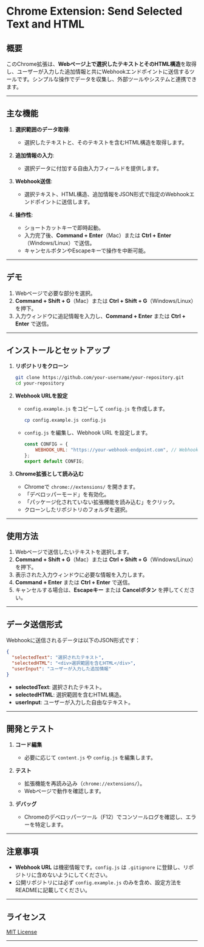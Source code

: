 # Chrome Extension: Send Selected Text and HTML

## 概要

このChrome拡張は、**Webページ上で選択したテキストとそのHTML構造**を取得し、ユーザーが入力した追加情報と共にWebhookエンドポイントに送信するツールです。シンプルな操作でデータを収集し、外部ツールやシステムと連携できます。

---

## 主な機能

1. **選択範囲のデータ取得**:
   - 選択したテキストと、そのテキストを含むHTML構造を取得します。

2. **追加情報の入力**:
   - 選択データに付加する自由入力フィールドを提供します。

3. **Webhook送信**:
   - 選択テキスト、HTML構造、追加情報をJSON形式で指定のWebhookエンドポイントに送信します。

4. **操作性**:
   - ショートカットキーで即時起動。
   - 入力完了後、**Command + Enter**（Mac）または **Ctrl + Enter**（Windows/Linux）で送信。
   - キャンセルボタンやEscapeキーで操作を中断可能。

---

## デモ

1. Webページで必要な部分を選択。
2. **Command + Shift + G**（Mac）または **Ctrl + Shift + G**（Windows/Linux）を押下。
3. 入力ウィンドウに追記情報を入力し、**Command + Enter** または **Ctrl + Enter** で送信。

---

## インストールとセットアップ

1. **リポジトリをクローン**
   ```bash
   git clone https://github.com/your-username/your-repository.git
   cd your-repository
   ```

2. **Webhook URLを設定**
   - `config.example.js` をコピーして `config.js` を作成します。
     ```bash
     cp config.example.js config.js
     ```
   - `config.js` を編集し、Webhook URL を設定します。
     ```javascript
     const CONFIG = {
         WEBHOOK_URL: "https://your-webhook-endpoint.com", // Webhook URL を設定
     };
     export default CONFIG;
     ```

3. **Chrome拡張として読み込む**
   - Chromeで `chrome://extensions/` を開きます。
   - 「デベロッパーモード」を有効化。
   - 「パッケージ化されていない拡張機能を読み込む」をクリック。
   - クローンしたリポジトリのフォルダを選択。

---

## 使用方法

1. Webページで送信したいテキストを選択します。
2. **Command + Shift + G**（Mac）または **Ctrl + Shift + G**（Windows/Linux）を押下。
3. 表示された入力ウィンドウに必要な情報を入力します。
4. **Command + Enter** または **Ctrl + Enter** で送信。
5. キャンセルする場合は、**Escapeキー** または **Cancelボタン** を押してください。

---

## データ送信形式

Webhookに送信されるデータは以下のJSON形式です：

```json
{
  "selectedText": "選択されたテキスト",
  "selectedHTML": "<div>選択範囲を含むHTML</div>",
  "userInput": "ユーザーが入力した追加情報"
}
```

- **selectedText**: 選択されたテキスト。
- **selectedHTML**: 選択範囲を含むHTML構造。
- **userInput**: ユーザーが入力した自由なテキスト。

---

## 開発とテスト

1. **コード編集**
   - 必要に応じて `content.js` や `config.js` を編集します。

2. **テスト**
   - 拡張機能を再読み込み（`chrome://extensions/`）。
   - Webページで動作を確認します。

3. **デバッグ**
   - Chromeのデベロッパーツール（F12）でコンソールログを確認し、エラーを特定します。

---

## 注意事項

- **Webhook URL** は機密情報です。`config.js` は `.gitignore` に登録し、リポジトリに含めないようにしてください。
- 公開リポジトリには必ず `config.example.js` のみを含め、設定方法をREADMEに記載してください。

---

## ライセンス

[MIT License](LICENSE)

---
